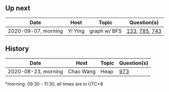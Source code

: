 ## Up next

| Date | Host | Topic | Question(s) |
| --------------- | --------------- | --------------- | --------------- |
| 2020-09-07, morning | Yi Ying | graph w/ BFS | [133](https://leetcode.com/problems/clone-graph/), [785](https://leetcode.com/problems/is-graph-bipartite/), [743](https://leetcode.com/problems/network-delay-time/) |

## History

| Date | Host | Topic | Question(s) |
| --------------- | --------------- | --------------- | --------------- |
| 2020-08-23, morning | Chao Wang | Heap | [973](https://leetcode.com/problems/k-closest-points-to-origin/) |

*morning: 09:30 - 11:30, all times are in UTC+8
